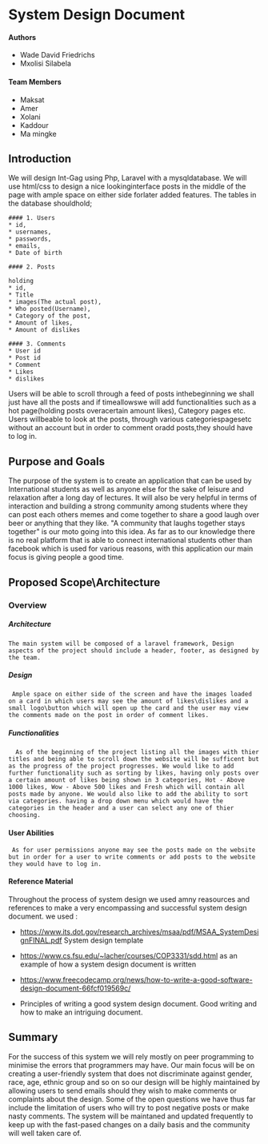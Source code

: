 # System Design Document

   #### Authors

   * Wade David Friedrichs
   * Mxolisi Silabela

   #### Team Members

   * Maksat
   * Amer 
   * Xolani
   * Kaddour
   * Ma mingke


## Introduction

We will design Int-Gag using Php, Laravel with a mysqldatabase. We will use html/css to design a nice lookinginterface posts in
the middle of the page with ample space on either side forlater added features. The tables in the database shouldhold; 

    #### 1. Users 
    * id,
    * usernames, 
    * passwords,
    * emails,
    * Date of birth

    #### 2. Posts 

    holding
    * id,
    * Title
    * images(The actual post), 
    * Who posted(Username),
    * Category of the post,
    * Amount of likes,
    * Amount of dislikes
    
    #### 3. Comments
    * User id 
    * Post id
    * Comment
    * Likes
    * dislikes


Users will be able to scroll through a feed of posts inthebeginning we shall just have all the posts and if timeallowswe will add 
functionalities such as a hot page(holding posts overacertain amount likes), Category pages etc. Users willbeable to look at the posts, through various categoriespagesetc without an account but in order to comment oradd posts,they should have to log in.

## Purpose and Goals

The purpose of the system is to create an application that can be used by International students as well as anyone else for the sake of leisure and relaxation after a long day of lectures. It will also be very helpful in terms of interaction and building a strong community among students where they can post each others memes and come together to share a good laugh over beer or anything that they like. "A community that laughs together stays together" is our moto going into this idea. As far as to our knowledge there is no real platform that is able to connect international students other than facebook which is used for various reasons, with this application our main focus is giving people a good time.


## Proposed Scope\Architecture

### Overview
  ##### Architecture

    The main system will be composed of a laravel framework, Design aspects of the project should include a header, footer, as designed by the team.

  ##### Design 

     Ample space on either side of the screen and have the images loaded on a card in which users may see the amount of likes\dislikes and a small logo\button which will open up the card and the user may view the comments made on the post in order of comment likes.
  
  ##### Functionalities

      As of the beginning of the project listing all the images with thier titles and being able to scroll down the website will be sufficent but as the progress of the project progresses. We would like to add further functionality such as sorting by likes, having only posts over a certain amount of likes being shown in 3 categories, Hot - Above 1000 likes, Wow - Above 500 likes and Fresh which will contain all posts made by anyone. We would also like to add the ability to sort via categories. having a drop down menu which would have the categories in the header and a user can select any one of thier choosing.
 
  #### User Abilities


     As for user permissions anyone may see the posts made on the website but in order for a user to write comments or add posts to the website they would have to log in.



 #### Reference Material 

 Throughout the process of system design we used amny reasources and references to make a very encompassing and successful system design document. we used :
 * https://www.its.dot.gov/research_archives/msaa/pdf/MSAA_SystemDesignFINAL.pdf System design template
 * https://www.cs.fsu.edu/~lacher/courses/COP3331/sdd.html
 as an example of how a system design document is written

* https://www.freecodecamp.org/news/how-to-write-a-good-software-design-document-66fcf019569c/

* Principles of writing a good system design document. Good writing and how to make an intriguing document.


## Summary

For the success of this system we will rely mostly on peer programming to minimise the errors that programmers may have. Our main focus will be on creating a user-friendly system that does not discriminate against gender, race, age, ethnic group and so on so our design will be highly maintained by allowing users to send emails should they wish to make comments or complaints about the design. Some of the open questions we have thus far include the limitation of users who will try to post negative posts or make nasty comments. The system will be maintaned and updated frequently to keep up with the fast-pased changes on a daily basis and the community will well taken care of.
